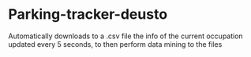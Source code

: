# Parking-tracker-deusto
Automatically downloads to a .csv file the info of the current occupation updated every 5 seconds, to then perform data mining to the files
